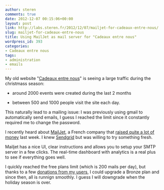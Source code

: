 ```yaml
---
author: steren
comments: true
date: 2012-12-07 00:15:06+00:00
layout: post
link: http://labs.steren.fr/2012/12/07/mailjet-for-cadeaux-entre-nous/
slug: mailjet-for-cadeaux-entre-nous
title: Using MailJet as mail server for "Cadeaux entre nous"
wordpress_id: 393
categories:
- Cadeaux entre nous
tags:
- administration
- emails
---
```


My old website "[Cadeaux entre nous](http://www.cadeaux-entre-nous.fr/)" is seeing a large traffic during the christmass season:



	
  * around 2000 events were created during the last 2 months

	
  * between 500 and 1000 people visit the site each day.


This naturally lead to a mailing issue: I was previously using gmail to automatically send emails, I guess I reached the limit since it constantly required me to change the password.

I recently heard about [MailJet](http://www.cadeaux-entre-nous.fr/), a French company that [raised quite a lot of money](http://frenchweb.fr/exclusif-la-plateforme-de-cloud-emailing-mailjet-leve-2-5-millions-euros/88793) last week. I knew [Sendgrid](http://sendgrid.com/) but was willing to try something fresh.

Mailjet has a nice UI, clear instructions and allows you to setup your SMTP server in a few clicks. The real-time dashboard with analytics is a real plus to see if everything goes well.

I quickly reached the free plans limit (which is 200 mails per day), but thanks to a few [donations from my users](http://cadeaux-entre-nous.fr/faq), I could upgrade a Bronze plan and since then, all is runnign smoothly. I guess I will downgrade when the holiday season is over.
